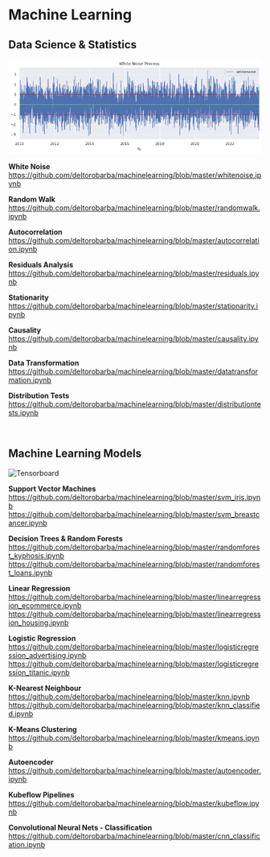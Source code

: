 # Machine Learning

## Data Science & Statistics

<img src="https://raw.githubusercontent.com/deltorobarba/repo/master/whitenoise.png" alt="White Noise">

<b>White Noise</b><br>
https://github.com/deltorobarba/machinelearning/blob/master/whitenoise.ipynb

<b>Random Walk</b><br>
https://github.com/deltorobarba/machinelearning/blob/master/randomwalk.ipynb

<b>Autocorrelation</b><br>
https://github.com/deltorobarba/machinelearning/blob/master/autocorrelation.ipynb

<b>Residuals Analysis</b><br>
https://github.com/deltorobarba/machinelearning/blob/master/residuals.ipynb

<b>Stationarity</b><br>
https://github.com/deltorobarba/machinelearning/blob/master/stationarity.ipynb

<b>Causality</b><br>
https://github.com/deltorobarba/machinelearning/blob/master/causality.ipynb

<b>Data Transformation</b><br>
https://github.com/deltorobarba/machinelearning/blob/master/datatransformation.ipynb

<b>Distribution Tests</b><br>
https://github.com/deltorobarba/machinelearning/blob/master/distributiontests.ipynb

<br>

## Machine Learning Models

<img src="https://raw.githubusercontent.com/deltorobarba/repo/master/tensorboard.png" alt="Tensorboard">


<b>Support Vector Machines</b><br>
https://github.com/deltorobarba/machinelearning/blob/master/svm_iris.ipynb
https://github.com/deltorobarba/machinelearning/blob/master/svm_breastcancer.ipynb

<b>Decision Trees & Random Forests</b><br>
https://github.com/deltorobarba/machinelearning/blob/master/randomforest_kyphosis.ipynb
https://github.com/deltorobarba/machinelearning/blob/master/randomforest_loans.ipynb

<b>Linear Regression</b><br>
https://github.com/deltorobarba/machinelearning/blob/master/linearregression_ecommerce.ipynb
https://github.com/deltorobarba/machinelearning/blob/master/linearregression_housing.ipynb

<b>Logistic Regression</b><br>
https://github.com/deltorobarba/machinelearning/blob/master/logisticregression_advertising.ipynb
https://github.com/deltorobarba/machinelearning/blob/master/logisticregression_titanic.ipynb

<b>K-Nearest Neighbour</b><br>
https://github.com/deltorobarba/machinelearning/blob/master/knn.ipynb
https://github.com/deltorobarba/machinelearning/blob/master/knn_classified.ipynb

<b>K-Means Clustering</b><br>
https://github.com/deltorobarba/machinelearning/blob/master/kmeans.ipynb

<b>Autoencoder</b><br>
https://github.com/deltorobarba/machinelearning/blob/master/autoencoder.ipynb

<b>Kubeflow Pipelines</b><br>
https://github.com/deltorobarba/machinelearning/blob/master/kubeflow.ipynb

<b>Convolutional Neural Nets - Classification</b><br>
https://github.com/deltorobarba/machinelearning/blob/master/cnn_classification.ipynb
